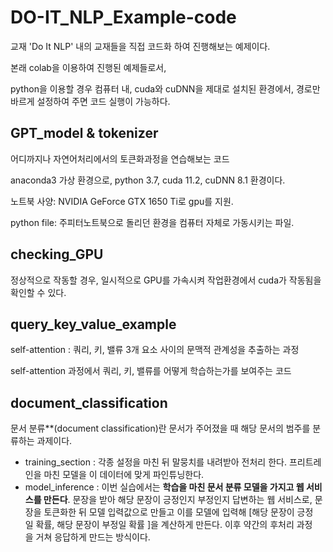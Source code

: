 # DO-IT_NLP_Example-code
교재 'Do It NLP' 내의 교재들을 직접 코드화 하여 진행해보는 예제이다.

본래 colab을 이용하여 진행된 예제들로서,

python을 이용할 경우 컴퓨터 내, cuda와 cuDNN을 제대로 설치된 환경에서,
경로만 바르게 설정하여 주면 코드 실행이 가능하다.


## GPT_model & tokenizer
어디까지나 자연어처리에서의 토큰화과정을 연습해보는 코드

anaconda3 가상 환경으로, python 3.7, cuda 11.2, cuDNN 8.1 환경이다.

노트북 사양: NVIDIA GeForce GTX 1650 Ti로 gpu를 지원.

python file: 주피터노트북으로 돌리던 환경을 컴퓨터 자체로 가동시키는 파일.


## checking_GPU
정상적으로 작동할 경우, 일시적으로 GPU를 가속시켜 작업환경에서 cuda가 작동됨을 확인할 수 있다.


## query_key_value_example
self-attention : 쿼리, 키, 밸류 3개 요소 사이의 문맥적 관계성을 추출하는 과정

self-attention 과정에서 쿼리, 키, 밸류를 어떻게 학습하는가를 보여주는 코드

## document_classification
문서 분류**(document classification)란 문서가 주어졌을 때 해당 문서의 범주를 분류하는 과제이다.

- training_section : 각종 설정을 마친 뒤 말뭉치를 내려받아 전처리 한다. 프리트레인을 마친 모델을 이 데이터에 맞게 파인튜닝한다.
- model_inference : 이번 실습에서는 **학습을 마친 문서 분류 모델을 가지고 웹 서비스를 만든다**. 문장을 받아 해당 문장이 긍정인지 부정인지 답변하는 웹 서비스로, 문장을 토큰화한 뒤 모델 입력값으로 만들고 이를 모델에 입력해 [해당 문장이 긍정일 확률, 해당 문장이 부정일 확률 ]을 계산하게 만든다. 이후 약간의 후처리 과정을 거쳐 응답하게 만드는 방식이다.

